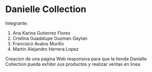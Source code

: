 # Danielle Collection

Integrante:
1. Ana Karina Gutierrez Flores
1. Cristina Guadalupe Guzman Gaytan
1. Francisco Avalos Murillo
1. Martin Alejandro Herrera Lopez

Creacion de una pagina Web responsiva para que la tienda Danielle Collection pueda exhibir sus productos y realizar ventas en linea
